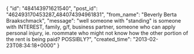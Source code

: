  {
   "id": "484143971621540",
   "post_id": "462493170453287_484074394961831",
   "from_name": "Beverly Berta Braakschmack",
   "message": "well someone with \"standing\" is someone with INTEREST, family, g/f, business partner, someone who can apply personal injury, ie. roommate who might not know how the other portion of the rent is being paid? POSSIBLY?",
   "created_time": "2013-02-23T08:34:18+0000"
 }

